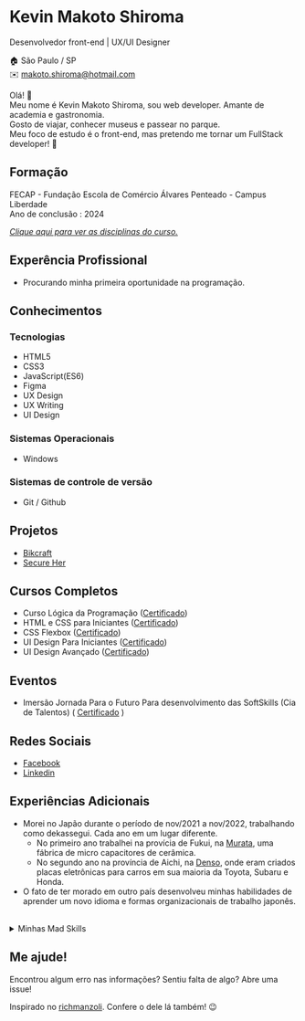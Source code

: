 # Kevin Makoto Shiroma
Desenvolvedor front-end | UX/UI Designer

:house:   São Paulo / SP <br>
:envelope:  makoto.shiroma@hotmail.com

Olá! :wave: <br>
Meu nome é Kevin Makoto Shiroma, sou web developer. Amante de academia e gastronomia. <br>
Gosto de viajar, conhecer museus e passear no parque. <br>
Meu foco de estudo é o front-end, mas pretendo me tornar um FullStack developer! :rocket:

## Formação
FECAP - Fundação Escola de Comércio Álvares Penteado - Campus Liberdade <br>
Ano de conclusão : 2024

[_Clique aqui para ver as disciplinas do curso._](https://github.com/KevinShiroma/curriculo/blob/main/Disciplinas.md)


## Experência Profissional
* Procurando minha primeira oportunidade na programação.

  
## Conhecimentos

### Tecnologias
* HTML5
* CSS3
* JavaScript(ES6)
* Figma
* UX Design
* UX Writing
* UI Design

### Sistemas Operacionais
* Windows

### Sistemas de controle de versão
* Git / Github

## Projetos
* [Bikcraft](https://kevinshiroma.github.io/bikcraft/)
* [Secure Her](https://github.com/KevinShiroma/Secure-her-IoT)

## Cursos Completos
* Curso Lógica da Programação ([Certificado](https://github.com/KevinShiroma/curriculo/blob/main/certificados/logica-programacao.pdf))
* HTML e CSS para Iniciantes  ([Certificado](https://github.com/KevinShiroma/curriculo/blob/main/certificados/html-css-iniciantes.pdf))
* CSS Flexbox                 ([Certificado](https://github.com/KevinShiroma/curriculo/blob/main/certificados/css-flexbox.pdf))
* UI Design Para Iniciantes   ([Certificado](https://github.com/KevinShiroma/curriculo/blob/main/certificados/ui-design-iniciantes.pdf))
* UI Design Avançado          ([Certificado](https://github.com/KevinShiroma/curriculo/blob/main/certificados/ui-design-avancado.pdf))

## Eventos 
* Imersão Jornada Para o Futuro Para desenvolvimento das SoftSkills (Cia de Talentos) ( [Certificado](https://github.com/KevinShiroma/curriculo/blob/main/certificados/soft-skills.pdf) )



## Redes Sociais
*  [Facebook](https://www.facebook.com/makoto.shiroma)
*  [Linkedin](https://www.linkedin.com/in/kevinmakotos/)

## Experiências Adicionais
* Morei no Japão durante o período de nov/2021 a nov/2022, trabalhando como dekassegui. Cada ano em um lugar diferente. <br>
    * No primeiro ano trabalhei na provícia de Fukui, na [Murata](https://www.murata.com/en-us), uma fábrica de micro capacitores de cerâmica.  <br>
    * No segundo ano na província de Aichi, na [Denso](https://www.denso.com/br/pt/), onde eram criados placas eletrônicas para carros em sua maioria da Toyota, Subaru e Honda. <br>
* O fato de ter morado em outro país desenvolveu minhas habilidades de aprender um novo idioma e formas organizacionais de trabalho japonês.

<br>

   <details>
           <summary>Minhas Mad Skills</summary>
           <p>Content 1 Content 1 Content 1 Content 1 Content 1</p>
         </details>

## Me ajude!
Encontrou algum erro nas informações? Sentiu falta de algo? Abre uma issue! <br>

Inspirado no [richmanzoli](https://github.com/richmanzoli/curriculo). Confere o dele lá também! :wink:

